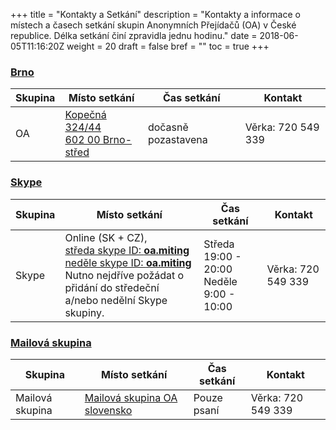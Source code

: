 +++
title = "Kontakty a Setkání"
description = "Kontakty a informace o místech a časech setkání skupin Anonymních Přejídačů (OA) v České republice. Délka setkání činí zpravidla jednu hodinu."
date = 2018-06-05T11:16:20Z
weight = 20
draft = false
bref = ""
toc = true
+++

<h3 class="section-head" id="brno"><a href="#brno">Brno</a></h3>
<p>
  <table>
    <thead>
      <tr>
        <th>Skupina</th>
        <th>Místo setkání</th>
        <th>Čas setkání</th>
        <th>Kontakt</th>
      </tr>
    </thead>
    <tbody>
      <tr>
        <td>OA</td>
        <!-- &#x2F; is the escape sequence for forward slash '/' -->
        <td>
          <a class="unstyled" href="https://mapy.cz/zakladni?x=16.6039388&y=49.1914658&z=17&source=addr&id=8897344">
            Kopečná 324&#x2F;44<br>
            602 00 Brno-střed
          </a>
        </td>
        <td class="w15">dočasně pozastavena</td>
        <td>
          Věrka: 720 549 339 <br>
        </td>
      </tr>
    </tbody>
  </table>
</p>

<h3 class="section-head" id="skype"><a href="#skype">Skype</a></h3>
<p>
  <table>
    <thead>
      <tr>
        <th>Skupina</th>
        <th>Místo setkání</th>
        <th>Čas setkání</th>
        <th>Kontakt</th>
      </tr>
    </thead>
    <tbody>
      <tr>
        <td>Skype</td>
        <td>
          Online (SK + CZ), <br>
          <a class="unstyled" href="https://join.skype.com/hT57u3rNUjKW">středa skype ID: <strong>oa.miting</strong></a> <br>
          <a class="unstyled" href="https://join.skype.com/dqbGiPWlvuu0">neděle skype ID: <strong>oa.miting</strong></a> <br>
          Nutno nejdříve požádat o přidání do středeční a/nebo nedělní Skype skupiny.
        </td>
        <td class="w15">
          Středa 19:00 - 20:00 <br>
          Neděle 9:00 - 10:00
        </td>
        <td>
          Věrka: 720 549 339 <br>
        </td>
      </tr>
    </tbody>
  </table>
</p>

<h3 class="section-head" id="mailinglist"><a href="#mailinglist">Mailová skupina</a></h3>
<p>
  <table>
    <thead>
      <tr>
        <th>Skupina</th>
        <th>Místo setkání</th>
        <th>Čas setkání</th>
        <th>Kontakt</th>
      </tr>
    </thead>
    <tbody>
      <tr>
        <td>Mailová skupina</td>
        <td>
          <a class="unstyled" href="http://groups.google.com/group/OA-slovensko">Mailová skupina OA slovensko</a>
        </td>
        <td class="w15">Pouze psaní</td>
        <td>
          Věrka: 720 549 339 <br>
        </td>
      </tr>
    </tbody>
  </table>
</p>
